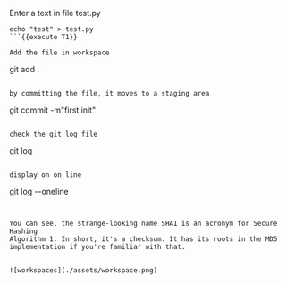 Enter a text in file test.py

```
echo "test" > test.py
```{{execute T1}}

Add the file in workspace 
```
git add .
```{{execute T1}}

by committing the file, it moves to a staging area
```
git commit -m"first init"
```{{execute T1}}

check the git log file 
```
git log
```{{execute T1}}

display on on line
```
git log --oneline
```{{execute T1}}


You can see, the strange-looking name SHA1 is an acronym for Secure Hashing
Algorithm 1. In short, it's a checksum. It has its roots in the MD5
implementation if you're familiar with that.


![workspaces](./assets/workspace.png)